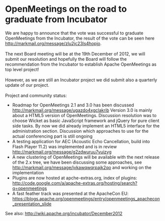 <!--
Licensed under the Apache License, Version 2.0 (the "License") http://www.apache.org/licenses/LICENSE-2.0
-->
<!---
layout: post
title: OpenMeetings on the road to graduate from Incubator
date: '2012-12-07T01:53:18+00:00'
permalink: openmeetings_on_the_road_to
-->

# OpenMeetings on the road to graduate from Incubator

We are happy to announce that the vote was successful to graduate OpenMeetings from the Incubator,
the result of the vote can be seen here <a href="http://markmail.org/message/zlu2jc23ls4hopjo" target="_BLANK">http://markmail.org/message/zlu2jc23ls4hopjo</a>.<br/>
<br/>
The next Board meeting will be at the 19th December of 2012, we will submit our resolution and hopefully the Board will follow the recommendation from the Incubator to establish Apache OpenMeetings as top level project!<br/>
<br/>
However, as we are still an Incubator project we did submit also a quarterly update of our project.<br/>
<br/>
Project and community status:
<ul>
<li>Roadmap for OpenMeetings 2.1 and 3.0 has been discussed <a href="http://markmail.org/message/ugazdo4xgclakrib" target="_BLANK">http://markmail.org/message/ugazdo4xgclakrib</a> Version 3.0 is mainly about a HTML5 version of OpenMeetings. Discussion  resolution was to choose Wicket as basic JavaScript framework and  jQuery for pure client side tasks. By now we did already implement an  HTML5 interface for the administration section. Discussion which  approaches to use for the actual conferencing part is still ongoing</li>
<li>A testing application for AEC (Acoustic Echo Cancellation, build into Flash Player 11.2) was implemented and is in review <a href="http://markmail.org/message/g2zdwuruu7vuizvg" target="_BLANK">http://markmail.org/message/g2zdwuruu7vuizvg</a> </li>
<li>A new clustering of OpenMeetings will be available with the next  release of the 2.x tree, we have been discussing some approaches, see <a href="http://markmail.org/message/jvkawqwqrpajk2qo" target="_BLANK">http://markmail.org/message/jvkawqwqrpajk2qo</a> and working on the implementation</li>
<li>Plugins are now hosted at apche-extras.org, index of plugins: <a href="http://code.google.com/a/apache-extras.org/hosting/search?q=openmeetings" target="_BLANK">http://code.google.com/a/apache-extras.org/hosting/search?q=openmeetings</a> </li>
<li>A fast feather track was presented at the ApacheCon EU: <a href="https://blogs.apache.org/openmeetings/entry/openmeetings_apachecon_presentation_slide" target="_BLANK">https://blogs.apache.org/openmeetings/entry/openmeetings_apachecon_presentation_slide</a> </li>
</ul>

See also: <a href="http://wiki.apache.org/incubator/December2012" target="_BLANK">http://wiki.apache.org/incubator/December2012</a>
